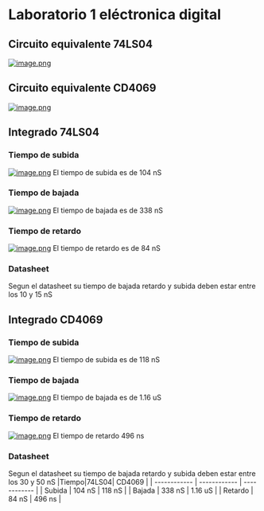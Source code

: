 # Laboratorio 1 eléctronica digital
## Circuito equivalente  74LS04
[![image.png](https://i.postimg.cc/bwJczFLM/image.png)](https://postimg.cc/svt0mmk9)
## Circuito equivalente  CD4069
[![image.png](https://i.postimg.cc/Vsr8tT8c/image.png)](https://postimg.cc/rzk3Xfsh)
## Integrado 74LS04
### Tiempo de subida
[![image.png](https://i.postimg.cc/XqPb4C6q/image.png)](https://postimg.cc/JHjgQtnC)
El tiempo de subida es de 104 nS
### Tiempo de bajada
[![image.png](https://i.postimg.cc/G2D1jpWs/image.png)](https://postimg.cc/njn5FncH)
El tiempo de bajada es de 338 nS
### Tiempo de retardo
[![image.png](https://i.postimg.cc/SRfmL5WF/image.png)](https://postimg.cc/N2LhBdJp)
El tiempo de retardo es de 84 nS
### Datasheet
Segun el datasheet su tiempo de bajada retardo y subida deben estar entre los 10 y 15 nS 
## Integrado CD4069
### Tiempo de subida
[![image.png](https://i.postimg.cc/KvshbghB/image.png)](https://postimg.cc/gnRTqjJ2)
El tiempo de subida es de 118 nS
### Tiempo de bajada
[![image.png](https://i.postimg.cc/htbwjJH2/image.png)](https://postimg.cc/Yv08DS2F)
El tiempo de bajada es de 1.16 uS
### Tiempo de retardo
[![image.png](https://i.postimg.cc/J48SWcFs/image.png)](https://postimg.cc/0rtVYmPv)
El tiempo de retardo 496 ns
### Datasheet
Segun el datasheet su tiempo de bajada retardo y subida deben estar entre los 30 y 50 nS
|Tiempo|74LS04| CD4069 |
| ------------ | ------------ | ------------ |
| Subida |  104 nS |  118 nS |
| Bajada  | 338 nS  |  1.16 uS |
|  Retardo |  84 nS | 496 ns  |





